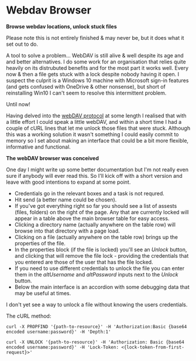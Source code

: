 # Webdav Browser
**Browse webdav locations, unlock stuck files**

Please note this is not entirely finished & may never be, but it does what it set out to do.

A tool to solve a problem... WebDAV is still alive & well despite its age and and better alternatives. I do some work for an organisation that relies quite heavily on its distrubuted benefits and for the most part it works well. Every now & then a file gets stuck with a lock despite nobody having it open. I suspect the culprit is a Windows 10 machine with Microsoft sign-in features (and gets confused with OneDrive & other nonsense), but short of reinstalling Win10 I can't seem to resolve this intermittent problem.

Until now!

Having delved into the [webDAV protocol](https://tools.ietf.org/html/rfc4918) at some length I realised that with a little effort I could speak a little webDAV, and within a short time I had a couple of cURL lines that let me unlock those files that were stuck. Although this was a working solution it wasn't something I could easily commit to memory so I set about making an interface that could be a bit more flexible, informative and functional.

**The webDAV browser was conceived**

One day I might write up some better documentation but I'm not really even sure if anybody will ever read this. So I'll kick off with a short version and leave with good intentions to expand at some point.

* Credentials go in the relevant boxes and a task is not requred.
* Hit send (a better name could be chosen).
* If you've got everything right so far you should see a list of assests (files, folders) on the right of the page. Any that are currently locked will appear in a table above the main browser table for easy access.
* Clicking a directory name (actually anywhere on the table row) will browse into that directory with a page load.
* Clicking on a file (actually anywhere on the table row) brings up the properties of the file.
* In the properties block (if the file is locked) you'll see an _Unlock_ button, and clicking that will remove the file lock - providing the credentials that you entered are those of the user that has the file locked.
* If you need to use different credentials to unlock the file you can enter them in the _altUsername_ and _altPassword_ inputs next to the _Unlock_ button.
* Below the main interface is an accordion with some debugging data that may be useful at times.

I don't yet see a way to unlock a file without knowing the users credentials.

The cURL method: 

    curl -X PROPFIND '{path-to-resource}' -H 'Authorization:Basic {base64 encoded username:password}' -H 'Depth:1'

    curl -X UNLOCK '{path-to-resource}' -H 'Authorization: Basic {base64 encoded username:password}' -H 'Lock-Token: <{lock-token-from-first-request}>'

